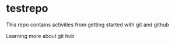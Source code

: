 # testrepo
This repo contains activities from getting started with git and github

Learning more about git hub 

